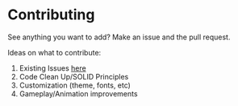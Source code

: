 # Contributing

See anything you want to add? Make an issue and the pull request.

Ideas on what to contribute:

1. Existing Issues [here](https://github.com/nooobhub/memory-puzzle-game/issues)
2. Code Clean Up/SOLID Principles
3. Customization (theme, fonts, etc)
4. Gameplay/Animation improvements
